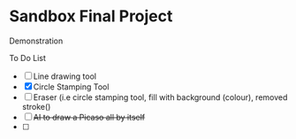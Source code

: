 # Sandbox Final Project
Demonstration

To Do List
- [ ] Line drawing tool
- [X] Circle Stamping Tool
- [ ] Eraser (i.e circle stamping tool, fill with background (colour), removed stroke()
- [ ] <del>AI to draw a Picaso all by itself</del>
- [ ]
